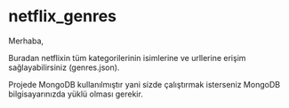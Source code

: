 # netflix_genres
Merhaba,

Buradan netflixin tüm kategorilerinin isimlerine ve urllerine erişim sağlayabilirsiniz (genres.json).

Projede MongoDB kullanılmıştır yani sizde çalıştırmak isterseniz MongoDB bilgisayarınızda yüklü olması gerekir.
